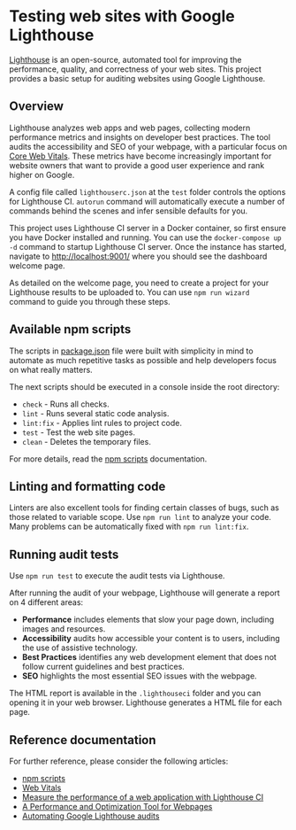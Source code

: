 # Testing web sites with Google Lighthouse

[Lighthouse](https://github.com/GoogleChrome/lighthouse) is an open-source, automated tool for improving the performance, quality, and correctness of your web sites.
This project provides a basic setup for auditing websites using Google Lighthouse.

## Overview

Lighthouse analyzes web apps and web pages, collecting modern performance metrics and insights on developer best practices.
The tool audits the accessibility and SEO of your webpage, with a particular focus on [Core Web Vitals](https://web.dev/i18n/pt/vitals/).
These metrics have become increasingly important for website owners that want to provide a good user experience and rank higher on Google.

A config file called `lighthouserc.json` at the `test` folder controls the options for Lighthouse CI.
`autorun` command will automatically execute a number of commands behind the scenes and infer sensible defaults for you.

This project uses Lighthouse CI server in a Docker container, so first ensure you have Docker installed and running.
You can use the `docker-compose up -d` command to startup Lighthouse CI server.
Once the instance has started, navigate to <http://localhost:9001/> where you should see the dashboard welcome page.

As detailed on the welcome page, you need to create a project for your Lighthouse results to be uploaded to.
You can use `npm run wizard` command to guide you through these steps.

## Available npm scripts

The scripts in [package.json](package.json) file were built with simplicity in mind to automate as much repetitive tasks as possible and help developers focus on what really matters.

The next scripts should be executed in a console inside the root directory:

- `check` - Runs all checks.
- `lint` - Runs several static code analysis.
- `lint:fix` - Applies lint rules to project code.
- `test` - Test the web site pages.
- `clean` - Deletes the temporary files.

For more details, read the [npm scripts](https://docs.npmjs.com/cli/v8/using-npm/scripts) documentation.

## Linting and formatting code

Linters are also excellent tools for finding certain classes of bugs, such as those related to variable scope.
Use `npm run lint` to analyze your code.
Many problems can be automatically fixed with `npm run lint:fix`.

## Running audit tests

Use `npm run test` to execute the audit tests via Lighthouse.

After running the audit of your webpage, Lighthouse will generate a report on 4 different areas:

- **Performance** includes elements that slow your page down, including images and resources.
- **Accessibility** audits how accessible your content is to users, including the use of assistive technology. 
- **Best Practices** identifies any web development element that does not follow current guidelines and best practices.
- **SEO** highlights the most essential SEO issues with the webpage.

The HTML report is available in the `.lighthouseci` folder and you can opening it in your web browser.
Lighthouse generates a HTML file for each page.

## Reference documentation

For further reference, please consider the following articles:

- [npm scripts](https://docs.npmjs.com/cli/v8/using-npm/scripts)
- [Web Vitals](https://web.dev/i18n/en/vitals/)
- [Measure the performance of a web application with Lighthouse CI ](https://medium.com/tuimm/measure-performance-web-app-with-lighthouse-ci-in-a-gitlab-pipeline-dd292842e40d)
- [A Performance and Optimization Tool for Webpages](https://betterprogramming.pub/lighthouse-a-performance-and-optimization-tool-for-webpages-e0b4eeaef3e4)
- [Automating Google Lighthouse audits](https://keepinguptodate.com/pages/2021/07/automating-google-lighthouse-upload-to-azure/)
